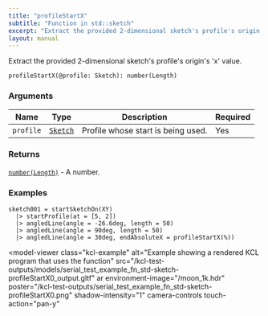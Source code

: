 ```yaml
---
title: "profileStartX"
subtitle: "Function in std::sketch"
excerpt: "Extract the provided 2-dimensional sketch's profile's origin's 'x' value."
layout: manual
---
```


Extract the provided 2-dimensional sketch's profile's origin's 'x' value.

```kcl
profileStartX(@profile: Sketch): number(Length)
```



### Arguments

| Name | Type | Description | Required |
|----------|------|-------------|----------|
| `profile` | [`Sketch`](/docs/kcl-std/types/std-types-Sketch) | Profile whose start is being used. | Yes |

### Returns

[`number(Length)`](/docs/kcl-std/types/std-types-number) - A number.


### Examples

```kcl
sketch001 = startSketchOn(XY)
  |> startProfile(at = [5, 2])
  |> angledLine(angle = -26.6deg, length = 50)
  |> angledLine(angle = 90deg, length = 50)
  |> angledLine(angle = 30deg, endAbsoluteX = profileStartX(%))

```


<model-viewer
  class="kcl-example"
  alt="Example showing a rendered KCL program that uses the  function"
  src="/kcl-test-outputs/models/serial_test_example_fn_std-sketch-profileStartX0_output.gltf"
  ar
  environment-image="/moon_1k.hdr"
  poster="/kcl-test-outputs/serial_test_example_fn_std-sketch-profileStartX0.png"
  shadow-intensity="1"
  camera-controls
  touch-action="pan-y"
>
</model-viewer>


